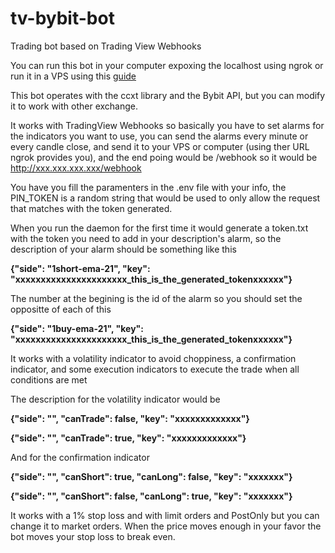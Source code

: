 # tv-bybit-bot
Trading bot based on Trading View Webhooks

You can run this bot in your computer expoxing the localhost using ngrok or run it in a VPS using this [guide](https://www.digitalocean.com/community/tutorials/how-to-set-up-a-node-js-application-for-production-on-ubuntu-16-04)

This bot operates with the ccxt library and the Bybit API, but you can modify it to work with other exchange.

It works with TradingView Webhooks so basically you have to set alarms for the indicators you want to use, you can send the alarms every minute or every candle close, and send it to your VPS or computer (using ther URL ngrok provides you), and the end poing would be /webhook so it would be http://xxx.xxx.xxx.xxx/webhook

You have you fill the paramenters in the .env file with your info, the PIN_TOKEN is a random string that would be used to only allow the request that matches with the token generated.

When you run the daemon for the first time it would generate a token.txt with the token you need to add in your description's alarm, so the description of your alarm should be something like this

**{"side": "1short-ema-21", "key": "xxxxxxxxxxxxxxxxxxxxxx_this_is_the_generated_tokenxxxxxx"}**

The number at the begining is the id of the alarm so you should set the oppositte of each of this

**{"side": "1buy-ema-21", "key": "xxxxxxxxxxxxxxxxxxxxxx_this_is_the_generated_tokenxxxxxx"}**

It works with a volatility indicator to avoid choppiness, a confirmation indicator, and some execution indicators to execute the trade when all conditions are met 

The description for the volatility indicator would be

**{"side": "",  "canTrade": false, "key": "xxxxxxxxxxxxx"}**

**{"side": "",  "canTrade": true, "key": "xxxxxxxxxxxxx"}**

And for the confirmation indicator

**{"side": "",  "canShort": true, "canLong": false, "key": "xxxxxxx"}**

**{"side": "",  "canShort": false, "canLong": true, "key": "xxxxxxx"}**

It works with a 1% stop loss and with limit orders and PostOnly but you can change it to market orders.
When the price moves enough in your favor the bot moves your stop loss to break even.
